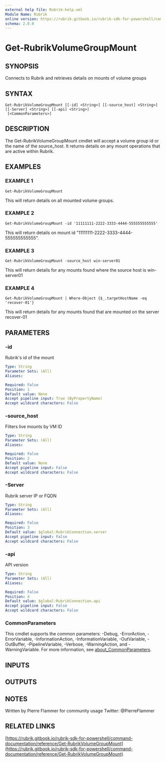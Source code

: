 ```yaml
---
external help file: Rubrik-help.xml
Module Name: Rubrik
online version: https://rubrik.gitbook.io/rubrik-sdk-for-powershell/command-documentation/reference/Get-RubrikVolumeGroupMount
schema: 2.0.0
---
```


# Get-RubrikVolumeGroupMount

## SYNOPSIS
Connects to Rubrik and retrieves details on mounts of volume groups

## SYNTAX

```
Get-RubrikVolumeGroupMount [[-id] <String>] [[-source_host] <String>] [[-Server] <String>] [[-api] <String>]
 [<CommonParameters>]
```

## DESCRIPTION
The Get-RubrikVolumeGroupMount cmdlet will accept a volume group id or the name of the source_host.
It returns details on any mount operations that are active within Rubrik.

## EXAMPLES

### EXAMPLE 1
```
Get-RubrikVolumeGroupMount
```

This will return details on all mounted volume groups.

### EXAMPLE 2
```
Get-RubrikVolumeGroupMount -id '11111111-2222-3333-4444-555555555555'
```

This will return details on mount id "11111111-2222-3333-4444-555555555555".

### EXAMPLE 3
```
Get-RubrikVolumeGroupMount -source_host win-server01
```

This will return details for any mounts found where the source host is win-server01

### EXAMPLE 4
```
Get-RubrikVolumeGroupMount | Where-Object {$_.targetHostName -eq 'recover-01'}
```

This will return details for any mounts found that are mounted on the server recover-01

## PARAMETERS

### -id
Rubrik's id of the mount

```yaml
Type: String
Parameter Sets: (All)
Aliases:

Required: False
Position: 1
Default value: None
Accept pipeline input: True (ByPropertyName)
Accept wildcard characters: False
```

### -source_host
Filters live mounts by VM ID

```yaml
Type: String
Parameter Sets: (All)
Aliases:

Required: False
Position: 2
Default value: None
Accept pipeline input: False
Accept wildcard characters: False
```

### -Server
Rubrik server IP or FQDN

```yaml
Type: String
Parameter Sets: (All)
Aliases:

Required: False
Position: 3
Default value: $global:RubrikConnection.server
Accept pipeline input: False
Accept wildcard characters: False
```

### -api
API version

```yaml
Type: String
Parameter Sets: (All)
Aliases:

Required: False
Position: 4
Default value: $global:RubrikConnection.api
Accept pipeline input: False
Accept wildcard characters: False
```

### CommonParameters
This cmdlet supports the common parameters: -Debug, -ErrorAction, -ErrorVariable, -InformationAction, -InformationVariable, -OutVariable, -OutBuffer, -PipelineVariable, -Verbose, -WarningAction, and -WarningVariable. For more information, see [about_CommonParameters](http://go.microsoft.com/fwlink/?LinkID=113216).

## INPUTS

## OUTPUTS

## NOTES
Written by Pierre Flammer for community usage
Twitter: @PierreFlammer

## RELATED LINKS

[https://rubrik.gitbook.io/rubrik-sdk-for-powershell/command-documentation/reference/Get-RubrikVolumeGroupMount](https://rubrik.gitbook.io/rubrik-sdk-for-powershell/command-documentation/reference/Get-RubrikVolumeGroupMount)

